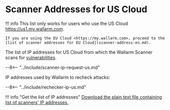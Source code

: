 [file-ips-list]: ../downloads/scanner-ip-addresses-us.txt

# Scanner Addresses for US Cloud

!!! info
    This list only works for users who use the US Cloud <https://us1.my.wallarm.com>.
    
    If you are using the EU Cloud <https://my.wallarm.com>, proceed to the [list of scanner addresses for EU Cloud](scanner-address-en.md).

The list of IP addresses for US Cloud from which the Wallarm Scanner scans for [vulnerabilities](../glossary-en.md#vulnerability).

--8<-- "../include/scanner-ip-request-us.md"

IP addresses used by Wallarm to recheck attacks:

--8<-- "../include/rechecker-ip-us.md"

!!! info "Get the list of IP addresses"
    [Download the plain text file containing list of scanners' IP addresses.][file-ips-list]